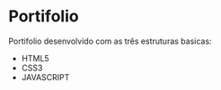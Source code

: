 # Portifolio

<p>Portifolio desenvolvido com as três estruturas basicas:</p>

- HTML5
- CSS3
- JAVASCRIPT
